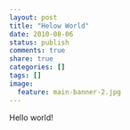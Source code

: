```yaml
---
layout: post
title: "Helow World"
date: 2010-08-06
status: publish
comments: true
share: true
categories: []
tags: []
image:
  feature: main-banner-2.jpg
---
```


Hello world!
